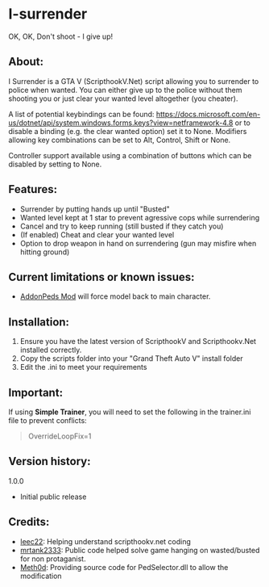 # I-surrender
OK, OK, Don't shoot - I give up!

## About: ##

I Surrender is a GTA V (ScripthookV.Net) script allowing you to surrender to police when wanted. 
You can either give up to the police without them shooting you or just clear your wanted level altogether (you cheater). 

A list of potential keybindings can be found: https://docs.microsoft.com/en-us/dotnet/api/system.windows.forms.keys?view=netframework-4.8 or to disable a binding (e.g. the clear wanted option) set it to None. Modifiers allowing key combinations can be set to Alt, Control, Shift or None.

Controller support available using a combination of buttons which can be disabled by setting to None. 

## Features: ##

- Surrender by putting hands up until "Busted"
- Wanted level kept at 1 star to prevent agressive cops while surrendering
- Cancel and try to keep running (still busted if they catch you)
- (If enabled) Cheat and clear your wanted level
- Option to drop weapon in hand on surrendering (gun may misfire when hitting ground)

## Current limitations or known issues: ##

- [AddonPeds Mod](https://www.gta5-mods.com/scripts/addonpeds-asi-pedselector) will force model back to main character.

## Installation: ##

1. Ensure you have the latest version of ScripthookV and Scripthookv.Net installed correctly.
2. Copy the scripts folder into your "Grand Theft Auto V" install folder
3. Edit the .ini to meet your requirements

## Important: ##
If using **Simple Trainer**, you will need to set the following in the trainer.ini file to prevent conflicts: 
> OverrideLoopFix=1

## Version history: ## 

1.0.0 
- Initial public release

## Credits: ## 
- [leec22](https://gtaforums.com/profile/1170715-leec22): Helping understand scripthookv.net coding
- [mrtank2333](https://github.com/mrtank2333): Public code helped solve game hanging on wasted/busted for non protaganist. 
- [Meth0d](https://www.gta5-mods.com/users/Meth0d): Providing source code for PedSelector.dll to allow the modification
